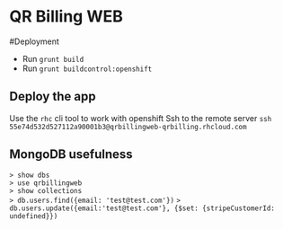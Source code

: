 QR Billing WEB
===================


#Deployment
 - Run `grunt build`
 - Run `grunt buildcontrol:openshift`
 
## Deploy the app
Use the `rhc` cli tool to work with openshift
Ssh to the remote server `ssh 55e74d532d527112a90001b3@qrbillingweb-qrbilling.rhcloud.com`

## MongoDB usefulness
`> show dbs`  
`> use qrbillingweb`  
`> show collections`  
`> db.users.find({email: 'test@test.com'})`
`> db.users.update({email:'test@test.com'}, {$set: {stripeCustomerId: undefined}})`
